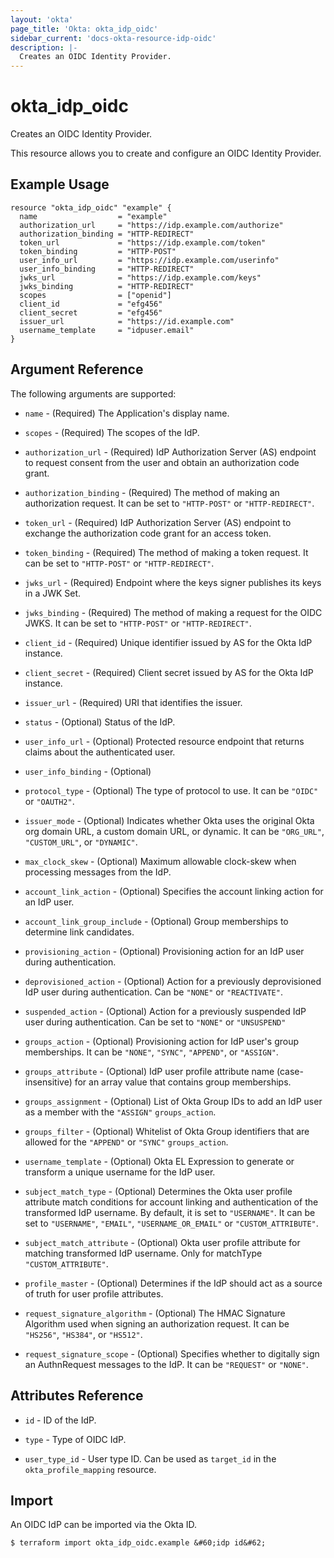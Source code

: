 ```yaml
---
layout: 'okta'
page_title: 'Okta: okta_idp_oidc'
sidebar_current: 'docs-okta-resource-idp-oidc'
description: |-
  Creates an OIDC Identity Provider.
---
```


# okta_idp_oidc

Creates an OIDC Identity Provider.

This resource allows you to create and configure an OIDC Identity Provider.

## Example Usage

```hcl
resource "okta_idp_oidc" "example" {
  name                  = "example"
  authorization_url     = "https://idp.example.com/authorize"
  authorization_binding = "HTTP-REDIRECT"
  token_url             = "https://idp.example.com/token"
  token_binding         = "HTTP-POST"
  user_info_url         = "https://idp.example.com/userinfo"
  user_info_binding     = "HTTP-REDIRECT"
  jwks_url              = "https://idp.example.com/keys"
  jwks_binding          = "HTTP-REDIRECT"
  scopes                = ["openid"]
  client_id             = "efg456"
  client_secret         = "efg456"
  issuer_url            = "https://id.example.com"
  username_template     = "idpuser.email"
}
```

## Argument Reference

The following arguments are supported:

- `name` - (Required) The Application's display name.

- `scopes` - (Required) The scopes of the IdP.

- `authorization_url` - (Required) IdP Authorization Server (AS) endpoint to request consent from the user and obtain an authorization code grant.

- `authorization_binding` - (Required) The method of making an authorization request. It can be set to `"HTTP-POST"` or `"HTTP-REDIRECT"`.

- `token_url` - (Required) IdP Authorization Server (AS) endpoint to exchange the authorization code grant for an access token.

- `token_binding` - (Required) The method of making a token request. It can be set to `"HTTP-POST"` or `"HTTP-REDIRECT"`.

- `jwks_url` - (Required) Endpoint where the keys signer publishes its keys in a JWK Set.

- `jwks_binding` - (Required) The method of making a request for the OIDC JWKS. It can be set to `"HTTP-POST"` or `"HTTP-REDIRECT"`.

- `client_id` - (Required) Unique identifier issued by AS for the Okta IdP instance.

- `client_secret` - (Required) Client secret issued by AS for the Okta IdP instance.

- `issuer_url` - (Required) URI that identifies the issuer.

- `status` - (Optional) Status of the IdP.

- `user_info_url` - (Optional) Protected resource endpoint that returns claims about the authenticated user.

- `user_info_binding` - (Optional)

- `protocol_type` - (Optional) The type of protocol to use. It can be `"OIDC"` or `"OAUTH2"`.

- `issuer_mode` - (Optional) Indicates whether Okta uses the original Okta org domain URL, a custom domain URL, or dynamic. It can be `"ORG_URL"`, `"CUSTOM_URL"`, or `"DYNAMIC"`.

- `max_clock_skew` - (Optional) Maximum allowable clock-skew when processing messages from the IdP.

- `account_link_action` - (Optional) Specifies the account linking action for an IdP user.

- `account_link_group_include` - (Optional) Group memberships to determine link candidates.

- `provisioning_action` - (Optional) Provisioning action for an IdP user during authentication.

- `deprovisioned_action` - (Optional) Action for a previously deprovisioned IdP user during authentication. Can be `"NONE"` or `"REACTIVATE"`.

- `suspended_action` - (Optional) Action for a previously suspended IdP user during authentication. Can be set to `"NONE"` or `"UNSUSPEND"`

- `groups_action` - (Optional) Provisioning action for IdP user's group memberships. It can be `"NONE"`, `"SYNC"`, `"APPEND"`, or `"ASSIGN"`.

- `groups_attribute` - (Optional) IdP user profile attribute name (case-insensitive) for an array value that contains group memberships.

- `groups_assignment` - (Optional) List of Okta Group IDs to add an IdP user as a member with the `"ASSIGN"` `groups_action`.

- `groups_filter` - (Optional) Whitelist of Okta Group identifiers that are allowed for the `"APPEND"` or `"SYNC"` `groups_action`.

- `username_template` - (Optional) Okta EL Expression to generate or transform a unique username for the IdP user.

- `subject_match_type` - (Optional) Determines the Okta user profile attribute match conditions for account linking and authentication of the transformed IdP username. By default, it is set to `"USERNAME"`. It can be set to `"USERNAME"`, `"EMAIL"`, `"USERNAME_OR_EMAIL"` or `"CUSTOM_ATTRIBUTE"`.

- `subject_match_attribute` - (Optional) Okta user profile attribute for matching transformed IdP username. Only for matchType `"CUSTOM_ATTRIBUTE"`.

- `profile_master` - (Optional) Determines if the IdP should act as a source of truth for user profile attributes.

- `request_signature_algorithm` - (Optional) The HMAC Signature Algorithm used when signing an authorization request. It can be `"HS256"`, `"HS384"`, or `"HS512"`.

- `request_signature_scope` - (Optional) Specifies whether to digitally sign an AuthnRequest messages to the IdP. It can be `"REQUEST"` or `"NONE"`.

## Attributes Reference

- `id` - ID of the IdP.

- `type` - Type of OIDC IdP.

- `user_type_id` - User type ID. Can be used as `target_id` in the `okta_profile_mapping` resource.

## Import

An OIDC IdP can be imported via the Okta ID.

```
$ terraform import okta_idp_oidc.example &#60;idp id&#62;
```
